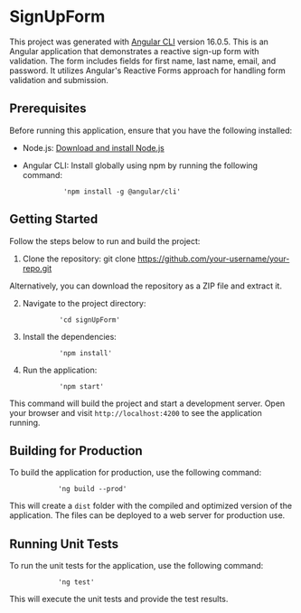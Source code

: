# SignUpForm

This project was generated with [Angular CLI](https://github.com/angular/angular-cli) version 16.0.5.
This is an Angular application that demonstrates a reactive sign-up form with validation. The form includes fields for first name, last name, email, and password. It utilizes Angular's Reactive Forms approach for handling form validation and submission.

## Prerequisites

Before running this application, ensure that you have the following installed:

- Node.js: [Download and install Node.js](https://nodejs.org)
- Angular CLI: Install globally using npm by running the following command:

                'npm install -g @angular/cli'

## Getting Started

Follow the steps below to run and build the project:

1. Clone the repository:
git clone https://github.com/your-username/your-repo.git

Alternatively, you can download the repository as a ZIP file and extract it.

2. Navigate to the project directory:

                'cd signUpForm'

3. Install the dependencies:

                'npm install'

4. Run the application:

                'npm start'

This command will build the project and start a development server. Open your browser and visit `http://localhost:4200` to see the application running.

## Building for Production

To build the application for production, use the following command:

                'ng build --prod'

This will create a `dist` folder with the compiled and optimized version of the application. The files can be deployed to a web server for production use.

## Running Unit Tests

To run the unit tests for the application, use the following command:

                'ng test'

This will execute the unit tests and provide the test results.